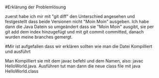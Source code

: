 #Erklärung der Problemlösung

zuerst habe ich mir mit "git diff" den Unterschied angesehen und festgestellt dass beide Versionen nicht 
"Moin Moin" ausgeben. Ich habe dann die Java Datein so umgeändert dass sie "Moin Moin" ausgibt, sie per git add dem index hinzugefügt und mit git commit committed, danach wurden meine branches gemergt.

#Mir ist aufgefallen dass wir erklären sollten wie man die Datei Kompilliert und ausführt

Man Kompilliert sie mit dem javac befehl und dem Namen, also: javac HelloWorld.java.
Ausführen tut man dann die neue class file mit java HelloWorld.class